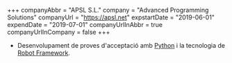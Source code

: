 +++
companyAbbr = "APSL S.L."
company = "Advanced Programming Solutions"
companyUrl = "https://apsl.net"
expstartDate = "2019-06-01"
expendDate = "2019-07-01"
companyUrlInAbbr = true
companyUrlInCompany = false
+++
* Desenvolupament de proves d'acceptació amb [Python](https://python.org) i la tecnologia de [Robot Framework](https://robotframework.org).
